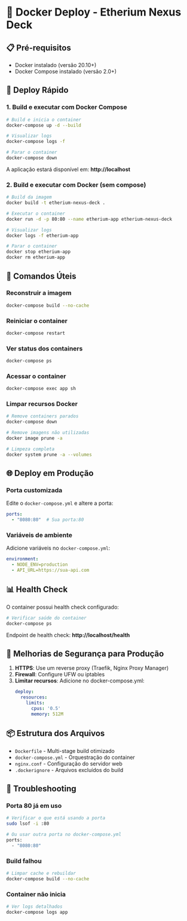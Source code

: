 # 🐳 Docker Deploy - Etherium Nexus Deck

## 📋 Pré-requisitos

- Docker instalado (versão 20.10+)
- Docker Compose instalado (versão 2.0+)

## 🚀 Deploy Rápido

### 1. Build e executar com Docker Compose

```bash
# Build e inicia o container
docker-compose up -d --build

# Visualizar logs
docker-compose logs -f

# Parar o container
docker-compose down
```

A aplicação estará disponível em: **http://localhost**

### 2. Build e executar com Docker (sem compose)

```bash
# Build da imagem
docker build -t etherium-nexus-deck .

# Executar o container
docker run -d -p 80:80 --name etherium-app etherium-nexus-deck

# Visualizar logs
docker logs -f etherium-app

# Parar o container
docker stop etherium-app
docker rm etherium-app
```

## 🔧 Comandos Úteis

### Reconstruir a imagem
```bash
docker-compose build --no-cache
```

### Reiniciar o container
```bash
docker-compose restart
```

### Ver status dos containers
```bash
docker-compose ps
```

### Acessar o container
```bash
docker-compose exec app sh
```

### Limpar recursos Docker
```bash
# Remove containers parados
docker-compose down

# Remove imagens não utilizadas
docker image prune -a

# Limpeza completa
docker system prune -a --volumes
```

## 🌐 Deploy em Produção

### Porta customizada
Edite o `docker-compose.yml` e altere a porta:
```yaml
ports:
  - "8080:80"  # Sua porta:80
```

### Variáveis de ambiente
Adicione variáveis no `docker-compose.yml`:
```yaml
environment:
  - NODE_ENV=production
  - API_URL=https://sua-api.com
```

## 📊 Health Check

O container possui health check configurado:
```bash
# Verificar saúde do container
docker-compose ps
```

Endpoint de health check: **http://localhost/health**

## 🔐 Melhorias de Segurança para Produção

1. **HTTPS**: Use um reverse proxy (Traefik, Nginx Proxy Manager)
2. **Firewall**: Configure UFW ou iptables
3. **Limitar recursos**: Adicione no docker-compose.yml:
   ```yaml
   deploy:
     resources:
       limits:
         cpus: '0.5'
         memory: 512M
   ```

## 📦 Estrutura dos Arquivos

- `Dockerfile` - Multi-stage build otimizado
- `docker-compose.yml` - Orquestração do container
- `nginx.conf` - Configuração do servidor web
- `.dockerignore` - Arquivos excluídos do build

## 🐛 Troubleshooting

### Porta 80 já em uso
```bash
# Verificar o que está usando a porta
sudo lsof -i :80

# Ou usar outra porta no docker-compose.yml
ports:
  - "8080:80"
```

### Build falhou
```bash
# Limpar cache e rebuildar
docker-compose build --no-cache
```

### Container não inicia
```bash
# Ver logs detalhados
docker-compose logs app
```
